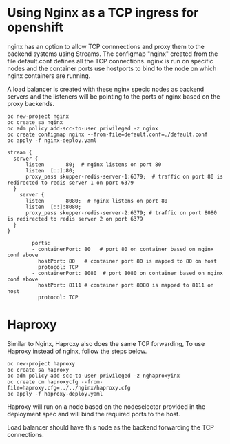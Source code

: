 # Using Nginx as a TCP ingress for openshift

nginx has an option to allow TCP connnections and proxy them to the backend systems using Streams. The configmap "nginx" created from the file default.conf defines all the TCP connections.
nginx is run on specific nodes and the container ports use hostports to bind to the node on which nginx containers are running.

A load balancer is created with these nginx specic nodes as backend servers and the listeners will be pointing to the ports of nginx based on the proxy backends.


```
oc new-project nginx
oc create sa nginx
oc adm policy add-scc-to-user privileged -z nginx
oc create configmap nginx --from-file=default.conf=./default.conf
oc apply -f nginx-deploy.yaml
```

```
stream {
  server {
      listen       80;  # nginx listens on port 80
      listen  [::]:80;
      proxy_pass skupper-redis-server-1:6379;  # traffic on port 80 is redirected to redis server 1 on port 6379
  }
    server {
      listen       8080;  # nginx listens on port 80
      listen  [::]:8080;
      proxy_pass skupper-redis-server-2:6379; # traffic on port 8080 is redirected to redis server 2 on port 6379
  }
}
```

```
        ports:
        - containerPort: 80   # port 80 on container based on nginx conf above
          hostPort: 80   # container port 80 is mapped to 80 on host  
          protocol: TCP
        - containerPort: 8080  # port 8080 on container based on nginx conf above
          hostPort: 8111 # container port 8080 is mapped to 8111 on host
          protocol: TCP
```

# Haproxy

Similar to Nginx, Haproxy also does the same TCP forwarding, To use Haproxy instead of nginx, follow the steps below.

```
oc new-project haproxy
oc create sa haproxy
oc adm policy add-scc-to-user privileged -z nghaproxyinx
oc create cm haproxycfg --from-file=haproxy.cfg=../../nginx/haproxy.cfg
oc apply -f haproxy-deploy.yaml
```
Haproxy will run on a node based on the nodeselector provided in the deployment spec and will bind the required ports to the host. 

Load balancer should have this node as the backend forwarding the TCP connections.

